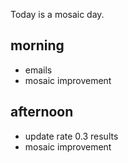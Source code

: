 Today is a mosaic day. 

## morning 
- emails
- mosaic improvement



## afternoon 
- update rate 0.3 results
- mosaic improvement






